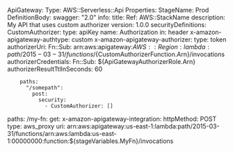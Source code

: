 
  ApiGateway:
    Type: AWS::Serverless::Api
    Properties:
      StageName: Prod
      DefinitionBody:
        swagger: "2.0"
        info:
          title: 
            Ref: AWS::StackName
          description: My API that uses custom authorizer
          version: 1.0.0
        securityDefinitions:
          CustomAuthorizer:
            type: apiKey
            name: Authorization
            in: header
            x-amazon-apigateway-authtype: custom
            x-amazon-apigateway-authorizer:
              type: token
              authorizerUri:
                Fn::Sub: arn:aws:apigateway:${AWS::Region}:lambda:path/2015-03-31/functions/${CustomAuthorizerFunction.Arn}/invocations
              authorizerCredentials:
                Fn::Sub: ${ApiGatewayAuthorizerRole.Arn}
              authorizerResultTtlInSeconds: 60
              
        paths:
          "/somepath":
            post:
              security:
                - CustomAuthorizer: []

 paths:
          /my-fn:
            get:
              x-amazon-apigateway-integration:
                httpMethod: POST
                type: aws_proxy
                uri: arn:aws:apigateway:us-east-1:lambda:path/2015-03-31/functions/arn:aws:lambda:us-east-1:00000000:function:${stageVariables.MyFn}/invocations